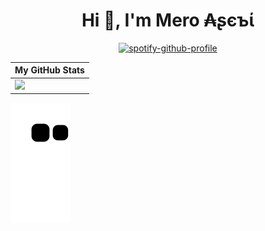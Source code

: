 <h1 align="center">Hi 👋, I'm Mero ₳ʂєъί</h1>

<div align="center">

[![spotify-github-profile](https://spotify-github-profile.vercel.app/api/view?uid=3o3yagerlijobkuz7nbj9evnk&cover_image=true&theme=default&bar_color=ff0000&bar_color_cover=true)](https://spotify-github-profile.vercel.app/api/view?uid=3o3yagerlijobkuz7nbj9evnk&redirect=true)

| My GitHub Stats  |
| ------------- |
| <img src="https://github-readme-stats-ussnllmn.vercel.app/api?username=ussnllmn&show_icons=true&theme=dark&locale=en" width='420px'>  |

</div> 

<img src="https://github.com/ussnllmn/ussnllmn/blob/output/github-contribution-grid-snake.svg">
